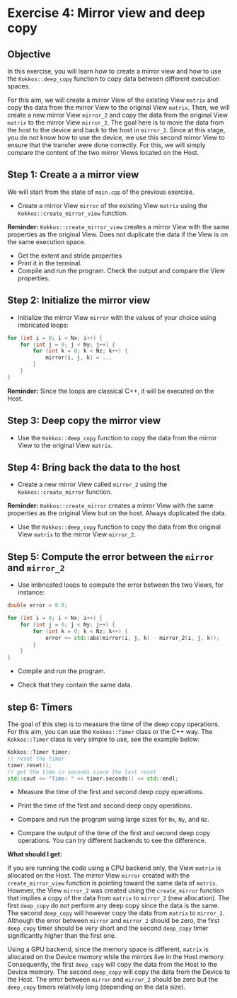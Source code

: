 # Exercise 4: Mirror view and deep copy

## Objective

In this exercise, you will learn how to create a mirror view and how to use the `Kokkos::deep_copy` function to copy data between different execution spaces.

For this aim, we will create a mirror View of the existing View `matrix` and copy the data from the mirror View to the original View `matrix`.
Then, we will create a new mirror View `mirror_2` and copy the data from the original View `matrix` to the mirror View `mirror_2`.
The goal here is to move the data from the host to the device and back to the host in `mirror_2`.
Since at this stage, you do not know how to use the device, we use this second mirror View to ensure that the transfer were done correctly.
For this, we will simply compare the content of the two mirror Views located on the Host.

## Step 1: Create a a mirror view

We will start from the state of `main.cpp` of the previous exercise.

- Create a mirror View `mirror` of the existing View `matrix` using the `Kokkos::create_mirror_view` function.

**Reminder:** `Kokkos::create_mirror_view` creates a mirror View with the same properties as the original View. Does not duplicate the data if the View is on the same execution space.

- Get the extent and stride properties
- Print it in the terminal.
- Compile and run the program. Check the output and compare the View properties.

## Step 2: Initialize the mirror view

- Initialize the mirror View `mirror` with the values of your choice using imbricated loops:
    
```cpp
for (int i = 0; i < Nx; i++) {
    for (int j = 0; j < Ny; j++) {
        for (int k = 0; k < Nz; k++) {
            mirror(i, j, k) = ...
        }
    }
}
```

**Reminder:** Since the loops are classical C++, it will be executed on the Host.

## Step 3: Deep copy the mirror view

- Use the `Kokkos::deep_copy` function to copy the data from the mirror View to the original View `matrix`.

## Step 4: Bring back the data to the host

- Create a new mirror View called `mirror_2` using the `Kokkos::create_mirror` function.

**Reminder:** `Kokkos::create_mirror` creates a mirror View with the same properties as the original View but on the host. Always duplicated the data.

- Use the `Kokkos::deep_copy` function to copy the data from the original View `matrix` to the mirror View `mirror_2`.

## Step 5: Compute the error between the `mirror` and `mirror_2`

- Use imbricated loops to compute the error between the two Views, for instance:

```cpp
double error = 0.0;

for (int i = 0; i < Nx; i++) {
    for (int j = 0; j < Ny; j++) {
        for (int k = 0; k < Nz; k++) {
            error += std::abs(mirror(i, j, k) - mirror_2(i, j, k));
        }
    }
}
```

- Compile and run the program.

- Check that they contain the same data.

## step 6: Timers

The goal of this step is to measure the time of the deep copy operations. For this aim, you can use the `Kokkos::Timer` class or the C++ way.
The `Kokkos::Timer` class is very simple to use, see the example below:

```cpp
Kokkos::Timer timer;
// reset the timer
timer.reset();
// get the time in seconds since the last reset
std::cout << "Time: " << timer.seconds() << std::endl;
```

- Measure the time of the first and second deep copy operations.

- Print the time of the first and second deep copy operations.

- Compare and run the program using large sizes for `Nx`, `Ny`, and `Nz`.

- Compare the output of the time of the first and second deep copy operations. You can try different backends to see the difference.

**What should I get:**

If you are running the code using a CPU backend only, the View `matrix` is allocated on the Host. The mirror View `mirror` created with the `create_mirror_view` function is pointing toward the same data of `matrix`. However, the View `mirror_2` was created using the `create_mirror` function that implies a copy of the data from `matrix` to `mirror_2` (new allocation).
The  first `deep_copy` do not perform any deep copy since the data is the same.
The second `deep_copy` will however copy the data from `matrix` to `mirror_2`.
Although the error between `mirror` and `mirror_2` should be zero, the first `deep_copy` timer should be very short and the second `deep_copy` timer significantly higher than the first one.

Using a GPU backend, since the memory space is different, `matrix` is allocated on the Device memory while the mirrors live in the Host memory. Consequently, the first `deep_copy` will copy the data from the Host to the Device memory. The second `deep_copy` will copy the data from the Device to the Host. The error between `mirror` and `mirror_2` should be zero but the `deep_copy` timers relatively long (depending on the data size).